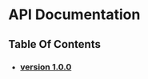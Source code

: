 # API Documentation
## Table Of Contents
- ### [version 1.0.0](https://schstp.github.io/OnlineDoctor/sketches/version_1_0_0/sketches)
